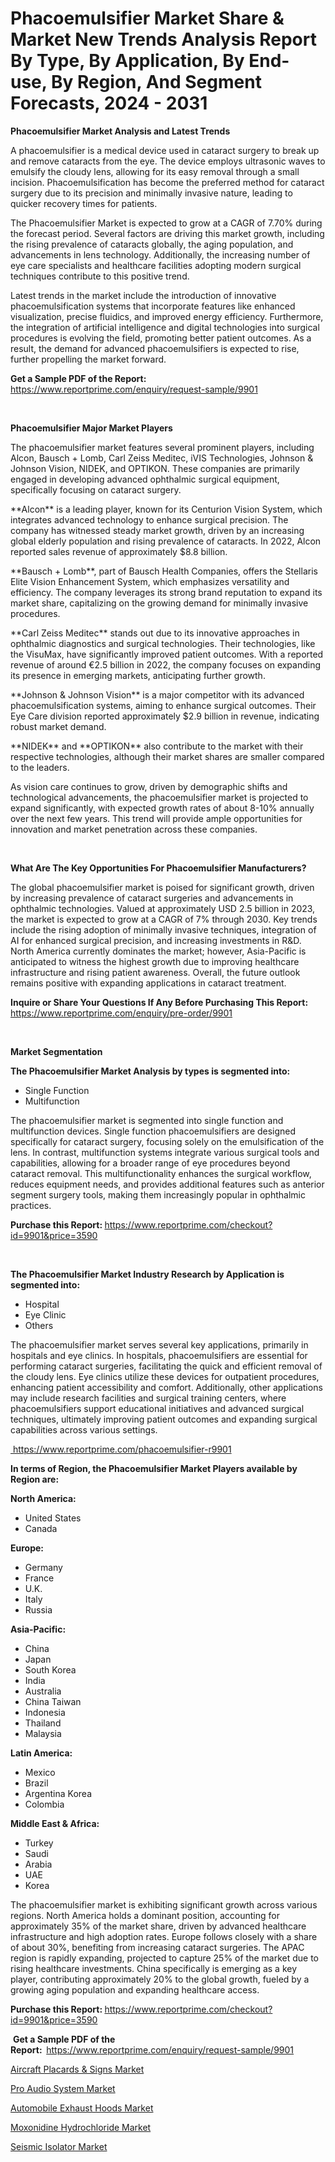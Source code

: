<p><h1>Phacoemulsifier Market Share & Market New Trends Analysis Report By Type, By Application, By End-use, By Region, And Segment Forecasts, 2024 - 2031</h1></p><p><strong>Phacoemulsifier Market Analysis and Latest Trends</strong></p>
<p><p>A phacoemulsifier is a medical device used in cataract surgery to break up and remove cataracts from the eye. The device employs ultrasonic waves to emulsify the cloudy lens, allowing for its easy removal through a small incision. Phacoemulsification has become the preferred method for cataract surgery due to its precision and minimally invasive nature, leading to quicker recovery times for patients.</p><p>The Phacoemulsifier Market is expected to grow at a CAGR of 7.70% during the forecast period. Several factors are driving this market growth, including the rising prevalence of cataracts globally, the aging population, and advancements in lens technology. Additionally, the increasing number of eye care specialists and healthcare facilities adopting modern surgical techniques contribute to this positive trend.</p><p>Latest trends in the market include the introduction of innovative phacoemulsification systems that incorporate features like enhanced visualization, precise fluidics, and improved energy efficiency. Furthermore, the integration of artificial intelligence and digital technologies into surgical procedures is evolving the field, promoting better patient outcomes. As a result, the demand for advanced phacoemulsifiers is expected to rise, further propelling the market forward.</p></p>
<p><strong>Get a Sample PDF of the Report:&nbsp;</strong> <a href="https://www.reportprime.com/enquiry/request-sample/9901">https://www.reportprime.com/enquiry/request-sample/9901</a></p>
<p>&nbsp;</p>
<p><strong>Phacoemulsifier Major Market Players</strong></p>
<p><p>The phacoemulsifier market features several prominent players, including Alcon, Bausch + Lomb, Carl Zeiss Meditec, iVIS Technologies, Johnson & Johnson Vision, NIDEK, and OPTIKON. These companies are primarily engaged in developing advanced ophthalmic surgical equipment, specifically focusing on cataract surgery.</p><p>**Alcon** is a leading player, known for its Centurion Vision System, which integrates advanced technology to enhance surgical precision. The company has witnessed steady market growth, driven by an increasing global elderly population and rising prevalence of cataracts. In 2022, Alcon reported sales revenue of approximately $8.8 billion.</p><p>**Bausch + Lomb**, part of Bausch Health Companies, offers the Stellaris Elite Vision Enhancement System, which emphasizes versatility and efficiency. The company leverages its strong brand reputation to expand its market share, capitalizing on the growing demand for minimally invasive procedures.</p><p>**Carl Zeiss Meditec** stands out due to its innovative approaches in ophthalmic diagnostics and surgical technologies. Their technologies, like the VisuMax, have significantly improved patient outcomes. With a reported revenue of around €2.5 billion in 2022, the company focuses on expanding its presence in emerging markets, anticipating further growth.</p><p>**Johnson & Johnson Vision** is a major competitor with its advanced phacoemulsification systems, aiming to enhance surgical outcomes. Their Eye Care division reported approximately $2.9 billion in revenue, indicating robust market demand.</p><p>**NIDEK** and **OPTIKON** also contribute to the market with their respective technologies, although their market shares are smaller compared to the leaders.</p><p>As vision care continues to grow, driven by demographic shifts and technological advancements, the phacoemulsifier market is projected to expand significantly, with expected growth rates of about 8-10% annually over the next few years. This trend will provide ample opportunities for innovation and market penetration across these companies.</p></p>
<p>&nbsp;</p>
<p><strong>What Are The Key Opportunities For Phacoemulsifier Manufacturers?</strong></p>
<p><p>The global phacoemulsifier market is poised for significant growth, driven by increasing prevalence of cataract surgeries and advancements in ophthalmic technologies. Valued at approximately USD 2.5 billion in 2023, the market is expected to grow at a CAGR of 7% through 2030. Key trends include the rising adoption of minimally invasive techniques, integration of AI for enhanced surgical precision, and increasing investments in R&D. North America currently dominates the market; however, Asia-Pacific is anticipated to witness the highest growth due to improving healthcare infrastructure and rising patient awareness. Overall, the future outlook remains positive with expanding applications in cataract treatment.</p></p>
<p><strong>Inquire or Share Your Questions If Any Before Purchasing This Report:</strong> <a href="https://www.reportprime.com/enquiry/pre-order/9901">https://www.reportprime.com/enquiry/pre-order/9901</a></p>
<p>&nbsp;</p>
<p><strong>Market Segmentation</strong></p>
<p><strong>The Phacoemulsifier Market Analysis by types is segmented into:</strong></p>
<p><ul><li>Single Function</li><li>Multifunction</li></ul></p>
<p><p>The phacoemulsifier market is segmented into single function and multifunction devices. Single function phacoemulsifiers are designed specifically for cataract surgery, focusing solely on the emulsification of the lens. In contrast, multifunction systems integrate various surgical tools and capabilities, allowing for a broader range of eye procedures beyond cataract removal. This multifunctionality enhances the surgical workflow, reduces equipment needs, and provides additional features such as anterior segment surgery tools, making them increasingly popular in ophthalmic practices.</p></p>
<p><strong>Purchase this Report:&nbsp;</strong><a href="https://www.reportprime.com/checkout?id=9901&price=3590">https://www.reportprime.com/checkout?id=9901&price=3590</a></p>
<p>&nbsp;</p>
<p><strong>The Phacoemulsifier Market Industry Research by Application is segmented into:</strong></p>
<p><ul><li>Hospital</li><li>Eye Clinic</li><li>Others</li></ul></p>
<p><p>The phacoemulsifier market serves several key applications, primarily in hospitals and eye clinics. In hospitals, phacoemulsifiers are essential for performing cataract surgeries, facilitating the quick and efficient removal of the cloudy lens. Eye clinics utilize these devices for outpatient procedures, enhancing patient accessibility and comfort. Additionally, other applications may include research facilities and surgical training centers, where phacoemulsifiers support educational initiatives and advanced surgical techniques, ultimately improving patient outcomes and expanding surgical capabilities across various settings.</p></p>
<p><a href="https://www.reportprime.com/phacoemulsifier-r9901">&nbsp;https://www.reportprime.com/phacoemulsifier-r9901</a></p>
<p><strong>In terms of Region, the Phacoemulsifier Market Players available by Region are:</strong></p>
<p>
    <p> <strong> North America: </strong>
        <ul>
            <li>United States</li>
            <li>Canada</li>
        </ul>
        </p> 
    <p> <strong> Europe: </strong>
        <ul>
            <li>Germany</li>
            <li>France</li>
            <li>U.K.</li>
            <li>Italy</li>
            <li>Russia</li>
        </ul>
        </p> 
    <p> <strong> Asia-Pacific: </strong>
        <ul>
            <li>China</li>
            <li>Japan</li>
            <li>South Korea</li>
            <li>India</li>
            <li>Australia</li>
            <li>China Taiwan</li>
            <li>Indonesia</li>
            <li>Thailand</li>
            <li>Malaysia</li>
        </ul>
        </p> 
    <p> <strong> Latin America: </strong>
        <ul>
            <li>Mexico</li>
            <li>Brazil</li>
            <li>Argentina Korea</li>
            <li>Colombia</li>
        </ul>
        </p> 
    <p> <strong> Middle East & Africa: </strong>
        <ul>
            <li>Turkey</li>
            <li>Saudi</li>
            <li>Arabia</li>
            <li>UAE</li>
            <li>Korea</li>
        </ul>
    </p>
    </p>
<p><p>The phacoemulsifier market is exhibiting significant growth across various regions. North America holds a dominant position, accounting for approximately 35% of the market share, driven by advanced healthcare infrastructure and high adoption rates. Europe follows closely with a share of about 30%, benefiting from increasing cataract surgeries. The APAC region is rapidly expanding, projected to capture 25% of the market due to rising healthcare investments. China specifically is emerging as a key player, contributing approximately 20% to the global growth, fueled by a growing aging population and expanding healthcare access.</p></p>
<p><strong>Purchase this Report: </strong><a href="https://www.reportprime.com/checkout?id=9901&price=3590">https://www.reportprime.com/checkout?id=9901&price=3590</a></p>
<p>&nbsp;<strong>Get a Sample PDF of the Report:&nbsp;&nbsp;</strong><a href="https://www.reportprime.com/enquiry/request-sample/9901">https://www.reportprime.com/enquiry/request-sample/9901</a></p>
<p><strong></strong></p>
<p><p><a href="https://medium.com/@julia.vaughan5768/the-aircraft-placards-signs-market-has-grown-significantly-as-a-result-of-several-important-8071b03edd8d">Aircraft Placards & Signs Market</a></p><p><a href="https://www.linkedin.com/pulse/pro-audio-system-industry-forecast-market-shifts-strategic-gaaif?trackingId=FIyJy7d%2BTOCHy%2B8y435OBQ%3D%3D">Pro Audio System Market</a></p><p><a href="https://issuu.com/reportprime-2/docs/automobile-exhaust-hoods-market-siz_4b8629e9a02375">Automobile Exhaust Hoods Market</a></p><p><a href="https://issuu.com/reportprime-2/docs/moxonidine-hydrochloride-market-siz_4b3d22897b429f">Moxonidine Hydrochloride Market</a></p><p><a href="https://www.linkedin.com/pulse/seismic-isolator-market-emerging-trends-future-prospects-period-0a9af?trackingId=oIhDF1NsRA6Hms3O%2BX8ZyA%3D%3D">Seismic Isolator Market</a></p></p>